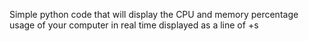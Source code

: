 Simple python code that will display the  CPU and memory percentage usage of your computer in real time displayed as a line of +s 
